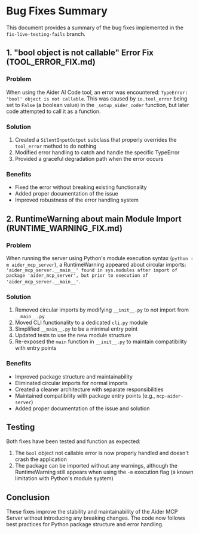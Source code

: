 # Bug Fixes Summary

This document provides a summary of the bug fixes implemented in the `fix-live-testing-fails` branch.

## 1. "bool object is not callable" Error Fix (TOOL_ERROR_FIX.md)

### Problem
When using the Aider AI Code tool, an error was encountered: `TypeError: 'bool' object is not callable`. This was caused by `io.tool_error` being set to `False` (a boolean value) in the `_setup_aider_coder` function, but later code attempted to call it as a function.

### Solution
1. Created a `SilentInputOutput` subclass that properly overrides the `tool_error` method to do nothing
2. Modified error handling to catch and handle the specific TypeError
3. Provided a graceful degradation path when the error occurs

### Benefits
- Fixed the error without breaking existing functionality
- Added proper documentation of the issue
- Improved robustness of the error handling system

## 2. RuntimeWarning about __main__ Module Import (RUNTIME_WARNING_FIX.md)

### Problem
When running the server using Python's module execution syntax (`python -m aider_mcp_server`), a RuntimeWarning appeared about circular imports: `'aider_mcp_server.__main__' found in sys.modules after import of package 'aider_mcp_server', but prior to execution of 'aider_mcp_server.__main__'`.

### Solution
1. Removed circular imports by modifying `__init__.py` to not import from `__main__.py`
2. Moved CLI functionality to a dedicated `cli.py` module
3. Simplified `__main__.py` to be a minimal entry point
4. Updated tests to use the new module structure
5. Re-exposed the `main` function in `__init__.py` to maintain compatibility with entry points

### Benefits
- Improved package structure and maintainability
- Eliminated circular imports for normal imports
- Created a cleaner architecture with separate responsibilities
- Maintained compatibility with package entry points (e.g., `mcp-aider-server`)
- Added proper documentation of the issue and solution

## Testing

Both fixes have been tested and function as expected:

1. The `bool` object not callable error is now properly handled and doesn't crash the application
2. The package can be imported without any warnings, although the RuntimeWarning still appears when using the `-m` execution flag (a known limitation with Python's module system)

## Conclusion

These fixes improve the stability and maintainability of the Aider MCP Server without introducing any breaking changes. The code now follows best practices for Python package structure and error handling.